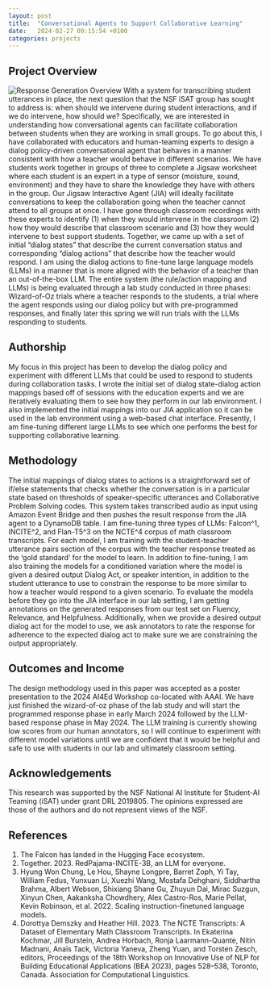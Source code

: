```yaml
---
layout: post
title:  "Conversational Agents to Support Collaborative Learning"
date:   2024-02-27 09:15:54 +0100
categories: projects
---
```

## Project Overview
![Response Generation Overview](../assets/images/responsegen_diagram.png)
With a system for transcribing student utterances in place, the next question that the NSF iSAT group has sought to address is: when should we intervene during student interactions, and if we do intervene, how should we?  Specifically, we are interested in understanding how conversational agents can facilitate collaboration between students when they are working in small groups.  To go about this, I have collaborated with educators and human-teaming experts to design a dialog policy-driven conversational agent that behaves in a manner consistent with how a teacher would behave in different scenarios. We have students work together in groups of three to complete a Jigsaw worksheet where each student is an expert in a type of sensor (moisture, sound, environment) and they have to share the knowledge they have with others in the group.  Our Jigsaw Interactive Agent (JIA) will ideally facilitate conversations to keep the collaboration going when the teacher cannot attend to all groups at once.  I have gone through classroom recordings with these experts to identify (1) when they would intervene in the classroom (2) how they would describe that classroom scenario and (3) how they would intervene to best support students.  Together, we came up with a set of initial “dialog states” that describe the current conversation status and corresponding “dialog actions” that describe how the teacher would respond.  I am using the dialog actions to fine-tune large language models (LLMs) in a manner that is more aligned with the behavior of a teacher than an out-of-the-box LLM.  The entire system (the rule/action mapping and LLMs) is being evaluated through a lab study conducted in three phases: Wizard-of-Oz trials where a teacher responds to the students, a trial where the agent responds using our dialog policy but with pre-programmed responses, and finally later this spring we will run trials with the LLMs responding to students.

## Authorship
My focus in this project has been to develop the dialog policy and experiment with different LLMs that could be used to respond to students during collaboration tasks.  I wrote the initial set of dialog state-dialog action mappings based off of sessions with the education experts and we are iteratively evaluating them to see how they perform in our lab environment.  I also implemented the initial mappings into our JIA application so it can be used in the lab environment using a web-based chat interface.  Presently, I am fine-tuning different large LLMs to see which one performs the best for supporting collaborative learning.

## Methodology
The initial mappings of dialog states to actions is a straightforward set of if/else statements that checks whether the conversation is in a particular state based on thresholds of speaker-specific utterances and Collaborative Problem Solving codes.  This system takes transcribed audio as input using Amazon Event Bridge and then pushes the result response from the JIA agent to a DynamoDB table.  I am fine-tuning three types of LLMs: Falcon^1, INCITE^2, and Flan-T5^3 on the NCTE^4 corpus of math classroom transcripts.  For each model, I am training with the student-teacher utterance pairs section of the corpus with the teacher response treated as the ‘gold standard’ for the model to learn.  In addition to fine-tuning, I am also training the models for a conditioned variation where the model is given a desired output Dialog Act, or speaker intention, in addition to the student utterance to use to constrain the response to be more similar to how a teacher would respond to a given scenario.  To evaluate the models before they go into the JIA interface in our lab setting, I am getting annotations on the generated responses from our test set on Fluency, Relevance, and Helpfulness.  Additionally, when we provide a desired output dialog act for the model to use, we ask annotators to rate the response for adherence to the expected dialog act to make sure we are constraining the output appropriately.
## Outcomes and Income
The design methodology used in this paper was accepted as a poster presentation to the 2024 AI4Ed Workshop co-located with AAAI.  We have just finished the wizard-of-oz phase of the lab study and will start the programmed response phase in early March 2024 followed by the LLM-based response phase in May 2024.  The LLM training is currently showing low scores from our human annotators, so I will continue to experiment with different model variations until we are confident that it would be helpful and safe to use with students  in our lab and ultimately classroom setting. 

## Acknowledgements
This research was supported by the NSF National AI Institute for Student-AI Teaming (iSAT) under grant DRL 2019805. The opinions expressed are those of the authors and do not represent views of the NSF.
## References
1.  The Falcon has landed in the Hugging Face ecosystem.
2.  Together. 2023. RedPajama-INCITE-3B, an LLM for everyone.
3. Hyung Won Chung, Le Hou, Shayne Longpre, Barret Zoph, Yi Tay, William Fedus, Yunxuan Li, Xuezhi Wang, Mostafa Dehghani, Siddhartha Brahma, Albert Webson, Shixiang Shane Gu, Zhuyun Dai, Mirac Suzgun, Xinyun Chen, Aakanksha Chowdhery, Alex Castro-Ros, Marie Pellat, Kevin Robinson, et al. 2022. Scaling instruction-finetuned language models.
4.  Dorottya Demszky and Heather Hill. 2023. The NCTE Transcripts: A Dataset of Elementary Math Classroom Transcripts. In Ekaterina Kochmar, Jill Burstein, Andrea Horbach, Ronja Laarmann-Quante, Nitin Madnani, Anaïs Tack, Victoria Yaneva, Zheng Yuan, and Torsten Zesch, editors, Proceedings of the 18th Workshop on Innovative Use of NLP for Building Educational Applications (BEA 2023), pages 528–538, Toronto, Canada. Association for Computational Linguistics.

